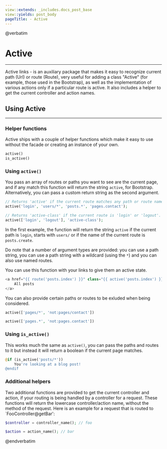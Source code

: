 ```yaml
---
view::extends: _includes.docs_post_base
view::yields: post_body
pageTitle: - Active
---
```

@verbatim
# Active
----------

Active links - is an auxiliary package that makes it easy to recognize
  current path (Url) or route (Route), very useful for adding a class
  "Active" (for example, those used in the Bootstrap), as well as the implementation of
  various actions only if a particular route is active.
It also includes a helper to get the current controller and action names.

## Using Active
----------
### Helper functions

Active ships with a couple of helper functions which make it easy to use without the facade or creating an instance of your own.

```php
active()
is_active()
```

### Using `active()`

You pass an array of routes or paths you want to see are the current page, and if any match this function will return the string `active`, for Bootstrap. Alternatively, you can pass a custom return string as the second argument.

```php
// Returns 'active' if the current route matches any path or route name.
active('login', 'users/*', 'posts.*', 'pages.contact'); 

// Returns 'active-class' if the current route is 'login' or 'logout'.
active(['login', 'logout'], 'active-class'); 
```

In the first example, the function will return the string `active` if the current path is `login`, starts with `users/` or if the name of the current route is `posts.create`.

Do note that a number of argument types are provided: you can use a path string, you can use a path string with a wildcard (using the `*`) and you can also use named routes.

You can use this function with your links to give them an active state.

```php
<a href="{{ route('posts.index') }}" class="{{ active('posts.index') }}">
    All posts
</a>
```

You can also provide certain paths or routes to be exluded when being considered.

```php
active(['pages/*', 'not:pages/contact'])

active(['pages.*', 'not:pages.contact'])
```

### Using `is_active()`

This works much the same as `active()`, you can pass the paths and routes to it but instead it will return a boolean if the current page matches. 

```php
@if (is_active('posts/*'))
    You're looking at a blog post!
@endif
```

### Additional helpers

Two additional functions are provided to get the current controller and action, if your routing is being handled by a controller for a request. These functions will return the lowercase controller/action name, without the method of the request. Here is an example for a request that is routed to `FooController@getBar':

```php
$controller = controller_name(); // foo

$action = action_name(); // bar
```
@endverbatim
